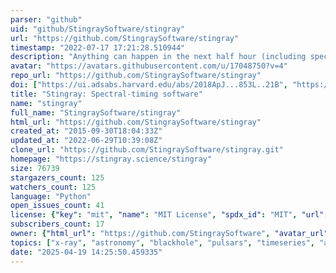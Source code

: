 ```yaml
---
parser: "github"
uid: "github/StingraySoftware/stingray"
url: "https://github.com/StingraySoftware/stingray"
timestamp: "2022-07-17 17:21:28.510944"
description: "Anything can happen in the next half hour (including spectral timing made easy)!"
avatar: "https://avatars.githubusercontent.com/u/17048750?v=4"
repo_url: "https://github.com/StingraySoftware/stingray"
doi: ["https://ui.adsabs.harvard.edu/abs/2018ApJ...853L..21B", "https://ui.adsabs.harvard.edu/abs/2019ApJ...881...39H", "https://ui.adsabs.harvard.edu/abs/2016ascl.soft08001H/abstract"]
title: "Stingray: Spectral-timing software"
name: "stingray"
full_name: "StingraySoftware/stingray"
html_url: "https://github.com/StingraySoftware/stingray"
created_at: "2015-09-30T18:04:33Z"
updated_at: "2022-06-29T10:39:08Z"
clone_url: "https://github.com/StingraySoftware/stingray.git"
homepage: "https://stingray.science/stingray"
size: 76739
stargazers_count: 125
watchers_count: 125
language: "Python"
open_issues_count: 41
license: {"key": "mit", "name": "MIT License", "spdx_id": "MIT", "url": "https://api.github.com/licenses/mit", "node_id": "MDc6TGljZW5zZTEz"}
subscribers_count: 17
owner: {"html_url": "https://github.com/StingraySoftware", "avatar_url": "https://avatars.githubusercontent.com/u/17048750?v=4", "login": "StingraySoftware", "type": "Organization"}
topics: ["x-ray", "astronomy", "blackhole", "pulsars", "timeseries", "astrophysics", "fourier-analysis", "fourier-transform", "time-series", "time-series-analysis", "x-ray-binaries", "neutronstars", "data-analysis", "blackholes"]
date: "2025-04-19 14:25:50.459335"
---
```

